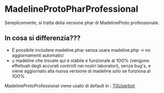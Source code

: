 # MadelineProtoPharProfessional

Semplicemente, si tratta della versione phar di MadelineProto professionale. 

In cosa si differenzia???
-------------------------
- È possibile includere madeline.phar senza usare madeline.php -> no aggiornamenti automatici
- u madeline che trovate qui è stabile e funzionale al 1OO% (vengono effettuati degli accurati controlli nei nostri laboratori), senza bug's, e viene aggiornato alla nuova versione di madeline solo se funziona al 1OO% .


MadelineProtoProfessional viene usato di default in : [TGUserbot](https://github.com/peppelg/TGuserbot)
